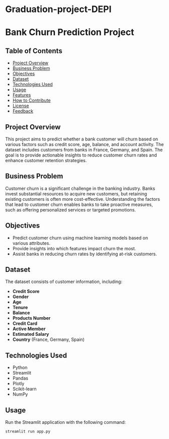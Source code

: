 # Graduation-project-DEPI

# Bank Churn Prediction Project

## Table of Contents
- [Project Overview](#project-overview)
- [Business Problem](#business-problem)
- [Objectives](#objectives)
- [Dataset](#dataset)
- [Technologies Used](#technologies-used)
- [Usage](#usage)
- [Features](#features)
- [How to Contribute](#how-to-contribute)
- [License](#license)
- [Feedback](#feedback)

## Project Overview
This project aims to predict whether a bank customer will churn based on various factors such as credit score, age, balance, and account activity. The dataset includes customers from banks in France, Germany, and Spain. The goal is to provide actionable insights to reduce customer churn rates and enhance customer retention strategies.

## Business Problem
Customer churn is a significant challenge in the banking industry. Banks invest substantial resources to acquire new customers, but retaining existing customers is often more cost-effective. Understanding the factors that lead to customer churn enables banks to take proactive measures, such as offering personalized services or targeted promotions.

## Objectives
- Predict customer churn using machine learning models based on various attributes.
- Provide insights into which features impact churn the most.
- Assist banks in reducing churn rates by identifying at-risk customers.

## Dataset
The dataset consists of customer information, including:
- **Credit Score**
- **Gender**
- **Age**
- **Tenure**
- **Balance**
- **Products Number**
- **Credit Card**
- **Active Member**
- **Estimated Salary**
- **Country** (France, Germany, Spain)

## Technologies Used
- Python
- Streamlit
- Pandas
- Plotly
- Scikit-learn
- NumPy

## Usage
Run the Streamlit application with the following command:
```bash
streamlit run app.py


